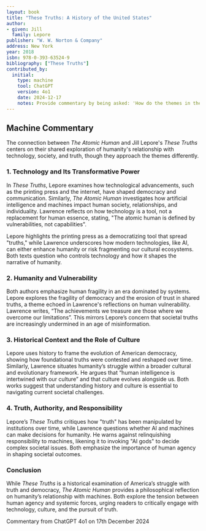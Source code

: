 ```yaml
---
layout: book
title: "These Truths: A History of the United States"
author:
- given: Jill
  family: Lepore
publisher: "W. W. Norton & Company"
address: New York
year: 2018
isbn: 978-0-393-63524-9
bibliography: ["These Truths"]
contributed_by:
  initial:
    type: machine
    tool: ChatGPT
    version: 4o1
    date: 2024-12-17
	notes: Provide commentary by being asked: 'How do the themes in the book relate to Jill Lepore's "These Truths"?'
---
```


<div class="machine-commentary" markdown="1">

## Machine Commentary

The connection between *The Atomic Human* and Jill Lepore's *These Truths* centers on their shared exploration of humanity's relationship with technology, society, and truth, though they approach the themes differently.

### 1. **Technology and Its Transformative Power**  

In *These Truths*, Lepore examines how technological advancements, such as the printing press and the internet, have shaped democracy and communication. Similarly, *The Atomic Human* investigates how artificial intelligence and machines impact human society, relationships, and individuality. Lawrence reflects on how technology is a tool, not a replacement for human essence, stating, "The atomic human is defined by vulnerabilities, not capabilities".

Lepore highlights the printing press as a democratizing tool that spread "truths," while Lawrence underscores how modern technologies, like AI, can either enhance humanity or risk fragmenting our cultural ecosystems. Both texts question who controls technology and how it shapes the narrative of humanity.

### 2. **Humanity and Vulnerability**  

Both authors emphasize human fragility in an era dominated by systems. Lepore explores the fragility of democracy and the erosion of trust in shared truths, a theme echoed in Lawrence's reflections on human vulnerability. Lawrence writes, “The achievements we treasure are those where we overcome our limitations”. This mirrors Lepore’s concern that societal truths are increasingly undermined in an age of misinformation.

### 3. **Historical Context and the Role of Culture**  

Lepore uses history to frame the evolution of American democracy, showing how foundational truths were contested and reshaped over time. Similarly, Lawrence situates humanity’s struggle within a broader cultural and evolutionary framework. He argues that “human intelligence is intertwined with our culture” and that culture evolves alongside us. Both works suggest that understanding history and culture is essential to navigating current societal challenges.

### 4. **Truth, Authority, and Responsibility**  

Lepore’s *These Truths* critiques how "truth" has been manipulated by institutions over time, while Lawrence questions whether AI and machines can make decisions for humanity. He warns against relinquishing responsibility to machines, likening it to invoking "AI gods" to decide complex societal issues. Both emphasize the importance of human agency in shaping societal outcomes.

### Conclusion  

While *These Truths* is a historical examination of America’s struggle with truth and democracy, *The Atomic Human* provides a philosophical reflection on humanity’s relationship with machines. Both explore the tension between human agency and systemic forces, urging readers to critically engage with technology, culture, and the pursuit of truth.

Commentary from ChatGPT 4o1 on 17th December 2024

</div>

